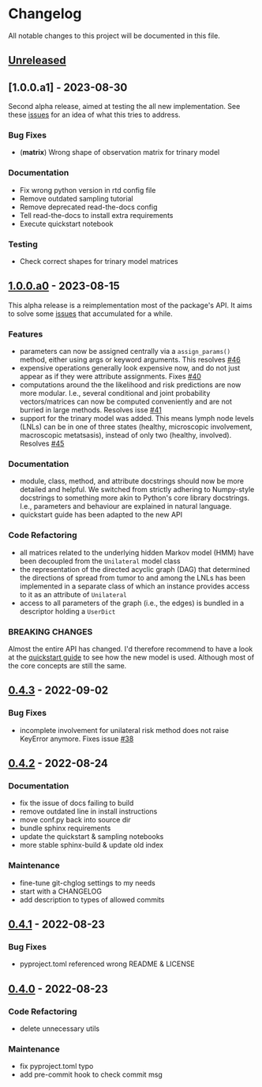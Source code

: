 # Changelog

All notable changes to this project will be documented in this file.


<a name="unreleased"></a>
## [Unreleased]


<a name="1.0.0.a1"></a>
## [1.0.0.a1] - 2023-08-30

Second alpha release, aimed at testing the all new implementation. See these [issues](https://github.com/rmnldwg/lymph/milestone/1) for an idea of what this tries to address.

### Bug Fixes
- (**matrix**) Wrong shape of observation matrix for trinary model

### Documentation
- Fix wrong python version in rtd config file
- Remove outdated sampling tutorial
- Remove deprecated read-the-docs config
- Tell read-the-docs to install extra requirements
- Execute quickstart notebook

### Testing
- Check correct shapes for trinary model matrices


<a name="1.0.0.a0"></a>
## [1.0.0.a0] - 2023-08-15

This alpha release is a reimplementation most of the package's API. It aims to solve some [issues](https://github.com/rmnldwg/lymph/milestone/1) that accumulated for a while.

### Features
- parameters can now be assigned centrally via a `assign_params()` method, either using args or keyword arguments. This resolves [#46]
- expensive operations generally look expensive now, and do not just appear as if they were attribute assignments. Fixes [#40]
- computations around the the likelihood and risk predictions are now more modular. I.e., several conditional and joint probability vectors/matrices can now be computed conveniently and are not burried in large methods. Resolves isse [#41]
- support for the trinary model was added. This means lymph node levels (LNLs) can be in one of three states (healthy, microscopic involvement, macroscopic metatsasis), instead of only two (healthy, involved). Resolves [#45]

### Documentation
- module, class, method, and attribute docstrings should now be more detailed and helpful. We switched from strictly adhering to Numpy-style docstrings to something more akin to Python's core library docstrings. I.e., parameters and behaviour are explained in natural language.
- quickstart guide has been adapted to the new API

### Code Refactoring
- all matrices related to the underlying hidden Markov model (HMM) have been decoupled from the `Unilateral` model class
- the representation of the directed acyclic graph (DAG) that determined the directions of spread from tumor to and among the LNLs has been implemented in a separate class of which an instance provides access to it as an attribute of `Unilateral`
- access to all parameters of the graph (i.e., the edges) is bundled in a descriptor holding a `UserDict`

### BREAKING CHANGES
Almost the entire API has changed. I'd therefore recommend to have a look at the [quickstart guide](https://lymph-model.readthedocs.io/en/1.0.0.a0/quickstart.html) to see how the new model is used. Although most of the core concepts are still the same.

<a name="0.4.3"></a>
## [0.4.3] - 2022-09-02

### Bug Fixes
- incomplete involvement for unilateral risk method does not raise KeyError anymore. Fixes issue [#38]

<a name="0.4.2"></a>
## [0.4.2] - 2022-08-24

### Documentation
- fix the issue of docs failing to build
- remove outdated line in install instructions
- move conf.py back into source dir
- bundle sphinx requirements
- update the quickstart & sampling notebooks
- more stable sphinx-build & update old index

### Maintenance
- fine-tune git-chglog settings to my needs
- start with a CHANGELOG
- add description to types of allowed commits


<a name="0.4.1"></a>
## [0.4.1] - 2022-08-23
### Bug Fixes
- pyproject.toml referenced wrong README & LICENSE


<a name="0.4.0"></a>
## [0.4.0] - 2022-08-23
### Code Refactoring
- delete unnecessary utils

### Maintenance
- fix pyproject.toml typo
- add pre-commit hook to check commit msg


[Unreleased]: https://github.com/rmnldwg/lymph/compare/1.0.0.a0...HEAD
[1.0.0.a0]: https://github.com/rmnldwg/lymph/compare/0.4.3...1.0.0.a0
[0.4.3]: https://github.com/rmnldwg/lymph/compare/0.4.2...0.4.3
[0.4.2]: https://github.com/rmnldwg/lymph/compare/0.4.1...0.4.2
[0.4.1]: https://github.com/rmnldwg/lymph/compare/0.4.0...0.4.1
[0.4.0]: https://github.com/rmnldwg/lymph/compare/0.3.10...0.4.0

[#46]: https://github.com/rmnldwg/lymph/issues/46
[#45]: https://github.com/rmnldwg/lymph/issues/45
[#41]: https://github.com/rmnldwg/lymph/issues/41
[#40]: https://github.com/rmnldwg/lymph/issues/40
[#38]: https://github.com/rmnldwg/lymph/issues/38
